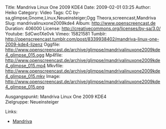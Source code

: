 Title: Mandriva Linux One 2009 KDE4
Date: 2009-02-01 03:25
Author: Heiko
Category: Video
Tags: CC by-sa,glimpse,Gnome,Linux,Neueinsteiger,Ogg Theora,screencast,Mandriva
Slug: mandrivalinuxone2009kde4
Album: http://www.openscreencast.de
Duration: 406000
License: http://creativecommons.org/licenses/by-sa/3.0/
Youtube: SdCwo1Xe0vk
Vimeo: 15821581
Tumblr: http://openscreencast.tumblr.com/post/8339938402/mandriva-linux-one-2009-kde4-lizenz
Oggfile: http://www.openscreencast.de/archive/glimpse/mandrivalinuxone2009kde4_glimpse_015.ogg
Mp4file: http://www.openscreencast.de/archive/glimpse/mandrivalinuxone2009kde4_glimpse_015.mp4
Mkvfile: http://www.openscreencast.de/archive/glimpse/mandrivalinuxone2009kde4_glimpse_015.mkv
Image: http://www.openscreencast.de/archive/glimpse/mandrivalinuxone2009kde4_glimpse_015.png

Ausgangspunkt: Mandriva Linux One 2009 KDE4  
Zielgruppe: Neueinsteiger  

Links:

  * [Mandriva](http://www.mandriva.com/de)


